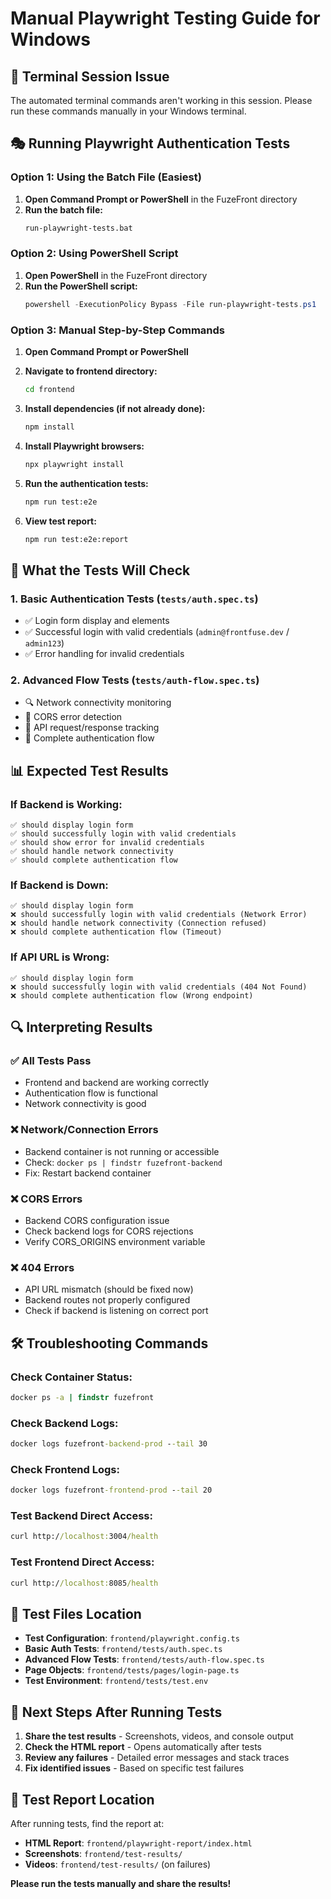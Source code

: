 # Manual Playwright Testing Guide for Windows

## 🚨 Terminal Session Issue

The automated terminal commands aren't working in this session. Please run these commands manually in your Windows terminal.

## 🎭 Running Playwright Authentication Tests

### Option 1: Using the Batch File (Easiest)

1. **Open Command Prompt or PowerShell** in the FuzeFront directory
2. **Run the batch file:**
   ```cmd
   run-playwright-tests.bat
   ```

### Option 2: Using PowerShell Script

1. **Open PowerShell** in the FuzeFront directory
2. **Run the PowerShell script:**
   ```powershell
   powershell -ExecutionPolicy Bypass -File run-playwright-tests.ps1
   ```

### Option 3: Manual Step-by-Step Commands

1. **Open Command Prompt or PowerShell**
2. **Navigate to frontend directory:**

   ```cmd
   cd frontend
   ```

3. **Install dependencies (if not already done):**

   ```cmd
   npm install
   ```

4. **Install Playwright browsers:**

   ```cmd
   npx playwright install
   ```

5. **Run the authentication tests:**

   ```cmd
   npm run test:e2e
   ```

6. **View test report:**
   ```cmd
   npm run test:e2e:report
   ```

## 🧪 What the Tests Will Check

### 1. **Basic Authentication Tests** (`tests/auth.spec.ts`)

- ✅ Login form display and elements
- ✅ Successful login with valid credentials (`admin@frontfuse.dev` / `admin123`)
- ✅ Error handling for invalid credentials

### 2. **Advanced Flow Tests** (`tests/auth-flow.spec.ts`)

- 🔍 Network connectivity monitoring
- 🚫 CORS error detection
- 📡 API request/response tracking
- 🔐 Complete authentication flow

## 📊 Expected Test Results

### If Backend is Working:

```
✅ should display login form
✅ should successfully login with valid credentials
✅ should show error for invalid credentials
✅ should handle network connectivity
✅ should complete authentication flow
```

### If Backend is Down:

```
✅ should display login form
❌ should successfully login with valid credentials (Network Error)
❌ should handle network connectivity (Connection refused)
❌ should complete authentication flow (Timeout)
```

### If API URL is Wrong:

```
✅ should display login form
❌ should successfully login with valid credentials (404 Not Found)
❌ should complete authentication flow (Wrong endpoint)
```

## 🔍 Interpreting Results

### ✅ **All Tests Pass**

- Frontend and backend are working correctly
- Authentication flow is functional
- Network connectivity is good

### ❌ **Network/Connection Errors**

- Backend container is not running or accessible
- Check: `docker ps | findstr fuzefront-backend`
- Fix: Restart backend container

### ❌ **CORS Errors**

- Backend CORS configuration issue
- Check backend logs for CORS rejections
- Verify CORS_ORIGINS environment variable

### ❌ **404 Errors**

- API URL mismatch (should be fixed now)
- Backend routes not properly configured
- Check if backend is listening on correct port

## 🛠️ Troubleshooting Commands

### Check Container Status:

```cmd
docker ps -a | findstr fuzefront
```

### Check Backend Logs:

```cmd
docker logs fuzefront-backend-prod --tail 30
```

### Check Frontend Logs:

```cmd
docker logs fuzefront-frontend-prod --tail 20
```

### Test Backend Direct Access:

```cmd
curl http://localhost:3004/health
```

### Test Frontend Direct Access:

```cmd
curl http://localhost:8085/health
```

## 📁 Test Files Location

- **Test Configuration**: `frontend/playwright.config.ts`
- **Basic Auth Tests**: `frontend/tests/auth.spec.ts`
- **Advanced Flow Tests**: `frontend/tests/auth-flow.spec.ts`
- **Page Objects**: `frontend/tests/pages/login-page.ts`
- **Test Environment**: `frontend/tests/test.env`

## 🎯 Next Steps After Running Tests

1. **Share the test results** - Screenshots, videos, and console output
2. **Check the HTML report** - Opens automatically after tests
3. **Review any failures** - Detailed error messages and stack traces
4. **Fix identified issues** - Based on specific test failures

## 📝 Test Report Location

After running tests, find the report at:

- **HTML Report**: `frontend/playwright-report/index.html`
- **Screenshots**: `frontend/test-results/`
- **Videos**: `frontend/test-results/` (on failures)

**Please run the tests manually and share the results!**
